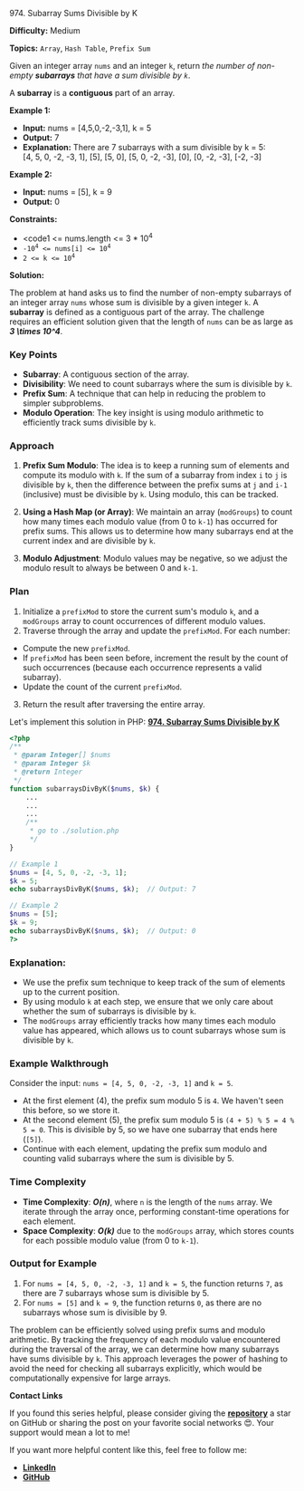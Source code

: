 974\. Subarray Sums Divisible by K

**Difficulty:** Medium

**Topics:** `Array`, `Hash Table`, `Prefix Sum`

Given an integer array `nums` and an integer `k`, return _the number of non-empty **subarrays** that have a sum divisible by `k`_.

A **subarray** is a **contiguous** part of an array.

**Example 1:**

- **Input:** nums = [4,5,0,-2,-3,1], k = 5
- **Output:** 7
- **Explanation:** There are 7 subarrays with a sum divisible by k = 5:\
  [4, 5, 0, -2, -3, 1], [5], [5, 0], [5, 0, -2, -3], [0], [0, -2, -3], [-2, -3]

**Example 2:**

- **Input:** nums = [5], k = 9
- **Output:** 0

**Constraints:**

- <code1 <= nums.length <= 3 * 10<sup>4</sup></code>
- <code>-10<sup>4</sup> <= nums[i] <= 10<sup>4</sup></code>
- <code>2 <= k <= 10<sup>4</sup></code>


**Solution:**

The problem at hand asks us to find the number of non-empty subarrays of an integer array `nums` whose sum is divisible by a given integer `k`. A **subarray** is defined as a contiguous part of the array. The challenge requires an efficient solution given that the length of `nums` can be as large as _**3 \times 10^4**_.

### Key Points
- **Subarray**: A contiguous section of the array.
- **Divisibility**: We need to count subarrays where the sum is divisible by `k`.
- **Prefix Sum**: A technique that can help in reducing the problem to simpler subproblems.
- **Modulo Operation**: The key insight is using modulo arithmetic to efficiently track sums divisible by `k`.

### Approach
1. **Prefix Sum Modulo**: The idea is to keep a running sum of elements and compute its modulo with `k`. If the sum of a subarray from index `i` to `j` is divisible by `k`, then the difference between the prefix sums at `j` and `i-1` (inclusive) must be divisible by `k`. Using modulo, this can be tracked.

2. **Using a Hash Map (or Array)**: We maintain an array (`modGroups`) to count how many times each modulo value (from 0 to `k-1`) has occurred for prefix sums. This allows us to determine how many subarrays end at the current index and are divisible by `k`.

3. **Modulo Adjustment**: Modulo values may be negative, so we adjust the modulo result to always be between 0 and `k-1`.

### Plan
1. Initialize a `prefixMod` to store the current sum's modulo `k`, and a `modGroups` array to count occurrences of different modulo values.
2. Traverse through the array and update the `prefixMod`. For each number:
  - Compute the new `prefixMod`.
  - If `prefixMod` has been seen before, increment the result by the count of such occurrences (because each occurrence represents a valid subarray).
  - Update the count of the current `prefixMod`.
3. Return the result after traversing the entire array.

Let's implement this solution in PHP: **[974. Subarray Sums Divisible by K](https://github.com/mah-shamim/leet-code-in-php/tree/main/algorithms/000974-subarray-sums-divisible-by-k/solution.php)**

```php
<?php
/**
 * @param Integer[] $nums
 * @param Integer $k
 * @return Integer
 */
function subarraysDivByK($nums, $k) {
    ...
    ...
    ...
    /**
     * go to ./solution.php
     */
}

// Example 1
$nums = [4, 5, 0, -2, -3, 1];
$k = 5;
echo subarraysDivByK($nums, $k);  // Output: 7

// Example 2
$nums = [5];
$k = 9;
echo subarraysDivByK($nums, $k);  // Output: 0
?>
```

### Explanation:

- We use the prefix sum technique to keep track of the sum of elements up to the current position.
- By using modulo `k` at each step, we ensure that we only care about whether the sum of subarrays is divisible by `k`.
- The `modGroups` array efficiently tracks how many times each modulo value has appeared, which allows us to count subarrays whose sum is divisible by `k`.

### Example Walkthrough
Consider the input: `nums = [4, 5, 0, -2, -3, 1]` and `k = 5`.

- At the first element (4), the prefix sum modulo 5 is `4`. We haven't seen this before, so we store it.
- At the second element (5), the prefix sum modulo 5 is `(4 + 5) % 5 = 4 % 5 = 0`. This is divisible by 5, so we have one subarray that ends here (`[5]`).
- Continue with each element, updating the prefix sum modulo and counting valid subarrays where the sum is divisible by 5.

### Time Complexity
- **Time Complexity**: _**O(n)**_, where `n` is the length of the `nums` array. We iterate through the array once, performing constant-time operations for each element.
- **Space Complexity**: _**O(k)**_ due to the `modGroups` array, which stores counts for each possible modulo value (from 0 to `k-1`).

### Output for Example

1. For `nums = [4, 5, 0, -2, -3, 1]` and `k = 5`, the function returns `7`, as there are 7 subarrays whose sum is divisible by 5.
2. For `nums = [5]` and `k = 9`, the function returns `0`, as there are no subarrays whose sum is divisible by 9.

The problem can be efficiently solved using prefix sums and modulo arithmetic. By tracking the frequency of each modulo value encountered during the traversal of the array, we can determine how many subarrays have sums divisible by `k`. This approach leverages the power of hashing to avoid the need for checking all subarrays explicitly, which would be computationally expensive for large arrays.

**Contact Links**

If you found this series helpful, please consider giving the **[repository](https://github.com/mah-shamim/leet-code-in-php)** a star on GitHub or sharing the post on your favorite social networks 😍. Your support would mean a lot to me!

If you want more helpful content like this, feel free to follow me:

- **[LinkedIn](https://www.linkedin.com/in/arifulhaque/)**
- **[GitHub](https://github.com/mah-shamim)**